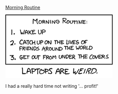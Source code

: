 [Morning Routine](https://xkcd.com/490)

![Morning Routine](./random_comic.png)

I had a really hard time not writing '... profit!'

